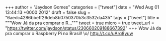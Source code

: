 
+++
author = "Jaydson Gomes"
categories = ["tweet"]
date = "Wed Aug 01 13:44:13 +0000 2012"
draft = false
slug = "6aedc4286bbeff26deb8b0750370b3c3532da435"
tags = ["tweet"]
title = """Wow Já da pra comprar o R..."""
tweet = true
micro = true
tweet_url = "https://twitter.com/jaydson/status/230660209188667392"
+++
Wow Já da pra comprar o Raspberry Pi no Brasil! \o/ http://t.co/uArq8yuw

